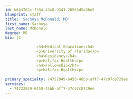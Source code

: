 ```yaml
---
id: b664763c-f384-43c8-9341-20566d5a96e9
blueprint: staff
title: 'Sachoya McDonald, MD'
first_name: Sachoya
last_name: McDonald
degree: MD
bio: |2-

              <h4>Medical Education</h4>
              <p>University of Florida</p>
              <h4>Residency</h4>
              <p>Halifax Health</p>
              <h4>Fellowship</h4>
              <p>Halifax Health</p>
          
primary_specialty: 74722849-6450-46bb-aff7-47c97c8729ee
services:
  - 74722849-6450-46bb-aff7-47c97c8729ee
---
```

